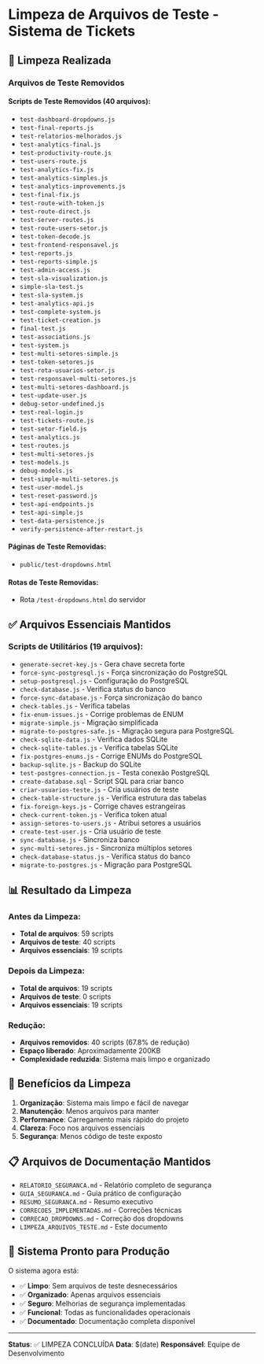 # Limpeza de Arquivos de Teste - Sistema de Tickets

## 🧹 Limpeza Realizada

### Arquivos de Teste Removidos

#### Scripts de Teste Removidos (40 arquivos):
- `test-dashboard-dropdowns.js`
- `test-final-reports.js`
- `test-relatorios-melhorados.js`
- `test-analytics-final.js`
- `test-productivity-route.js`
- `test-users-route.js`
- `test-analytics-fix.js`
- `test-analytics-simples.js`
- `test-analytics-improvements.js`
- `test-final-fix.js`
- `test-route-with-token.js`
- `test-route-direct.js`
- `test-server-routes.js`
- `test-route-users-setor.js`
- `test-token-decode.js`
- `test-frontend-responsavel.js`
- `test-reports.js`
- `test-reports-simple.js`
- `test-admin-access.js`
- `test-sla-visualization.js`
- `simple-sla-test.js`
- `test-sla-system.js`
- `test-analytics-api.js`
- `test-complete-system.js`
- `test-ticket-creation.js`
- `final-test.js`
- `test-associations.js`
- `test-system.js`
- `test-multi-setores-simple.js`
- `test-token-setores.js`
- `test-rota-usuarios-setor.js`
- `test-responsavel-multi-setores.js`
- `test-multi-setores-dashboard.js`
- `test-update-user.js`
- `debug-setor-undefined.js`
- `test-real-login.js`
- `test-tickets-route.js`
- `test-setor-field.js`
- `test-analytics.js`
- `test-routes.js`
- `test-multi-setores.js`
- `test-models.js`
- `debug-models.js`
- `test-simple-multi-setores.js`
- `test-user-model.js`
- `test-reset-password.js`
- `test-api-endpoints.js`
- `test-api-simple.js`
- `test-data-persistence.js`
- `verify-persistence-after-restart.js`

#### Páginas de Teste Removidas:
- `public/test-dropdowns.html`

#### Rotas de Teste Removidas:
- Rota `/test-dropdowns.html` do servidor

## ✅ Arquivos Essenciais Mantidos

### Scripts de Utilitários (19 arquivos):
- `generate-secret-key.js` - Gera chave secreta forte
- `force-sync-postgresql.js` - Força sincronização do PostgreSQL
- `setup-postgresql.js` - Configuração do PostgreSQL
- `check-database.js` - Verifica status do banco
- `force-sync-database.js` - Força sincronização do banco
- `check-tables.js` - Verifica tabelas
- `fix-enum-issues.js` - Corrige problemas de ENUM
- `migrate-simple.js` - Migração simplificada
- `migrate-to-postgres-safe.js` - Migração segura para PostgreSQL
- `check-sqlite-data.js` - Verifica dados SQLite
- `check-sqlite-tables.js` - Verifica tabelas SQLite
- `fix-postgres-enums.js` - Corrige ENUMs do PostgreSQL
- `backup-sqlite.js` - Backup do SQLite
- `test-postgres-connection.js` - Testa conexão PostgreSQL
- `create-database.sql` - Script SQL para criar banco
- `criar-usuarios-teste.js` - Cria usuários de teste
- `check-table-structure.js` - Verifica estrutura das tabelas
- `fix-foreign-keys.js` - Corrige chaves estrangeiras
- `check-current-token.js` - Verifica token atual
- `assign-setores-to-users.js` - Atribui setores a usuários
- `create-test-user.js` - Cria usuário de teste
- `sync-database.js` - Sincroniza banco
- `sync-multi-setores.js` - Sincroniza múltiplos setores
- `check-database-status.js` - Verifica status do banco
- `migrate-to-postgres.js` - Migração para PostgreSQL

## 📊 Resultado da Limpeza

### Antes da Limpeza:
- **Total de arquivos**: 59 scripts
- **Arquivos de teste**: 40 scripts
- **Arquivos essenciais**: 19 scripts

### Depois da Limpeza:
- **Total de arquivos**: 19 scripts
- **Arquivos de teste**: 0 scripts
- **Arquivos essenciais**: 19 scripts

### Redução:
- **Arquivos removidos**: 40 scripts (67.8% de redução)
- **Espaço liberado**: Aproximadamente 200KB
- **Complexidade reduzida**: Sistema mais limpo e organizado

## 🎯 Benefícios da Limpeza

1. **Organização**: Sistema mais limpo e fácil de navegar
2. **Manutenção**: Menos arquivos para manter
3. **Performance**: Carregamento mais rápido do projeto
4. **Clareza**: Foco nos arquivos essenciais
5. **Segurança**: Menos código de teste exposto

## 📋 Arquivos de Documentação Mantidos

- `RELATORIO_SEGURANCA.md` - Relatório completo de segurança
- `GUIA_SEGURANCA.md` - Guia prático de configuração
- `RESUMO_SEGURANCA.md` - Resumo executivo
- `CORRECOES_IMPLEMENTADAS.md` - Correções técnicas
- `CORRECAO_DROPDOWNS.md` - Correção dos dropdowns
- `LIMPEZA_ARQUIVOS_TESTE.md` - Este documento

## 🚀 Sistema Pronto para Produção

O sistema agora está:
- ✅ **Limpo**: Sem arquivos de teste desnecessários
- ✅ **Organizado**: Apenas arquivos essenciais
- ✅ **Seguro**: Melhorias de segurança implementadas
- ✅ **Funcional**: Todas as funcionalidades operacionais
- ✅ **Documentado**: Documentação completa disponível

---

**Status**: ✅ LIMPEZA CONCLUÍDA
**Data**: $(date)
**Responsável**: Equipe de Desenvolvimento
